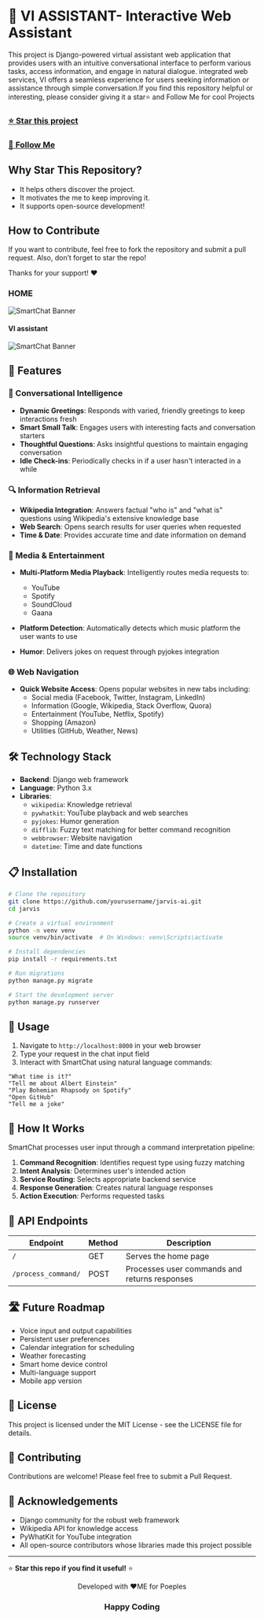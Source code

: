  # 🤖 VI ASSISTANT- Interactive Web Assistant


This project is  Django-powered virtual assistant web application that provides users with an intuitive conversational interface to perform various tasks, access information, and engage in natural dialogue.  integrated web services, VI  offers a seamless experience for users seeking information or assistance through simple conversation.If you find this repository helpful or interesting, please consider giving it a star⭐ and Follow Me for cool Projects

### [⭐ **Star this project**](https://github.com/sayyedrabeeh/artist)
### [👤 **Follow Me**](https://github.com/sayyedrabeeh)

 


## Why Star This Repository?

- It helps others discover the project.
- It motivates the me to keep improving it.
- It supports open-source development!

## How to Contribute

If you want to contribute, feel free to fork the repository and submit a pull request. Also, don’t forget to star the repo!

Thanks for your support! ❤

 
### HOME 
![SmartChat Banner](/1.jpg)
#### VI assistant 
![SmartChat Banner](/2.jpg)

## 🚀 Features

### 💬 Conversational Intelligence
- **Dynamic Greetings**: Responds with varied, friendly greetings to keep interactions fresh
- **Smart Small Talk**: Engages users with interesting facts and conversation starters
- **Thoughtful Questions**: Asks insightful questions to maintain engaging conversation
- **Idle Check-ins**: Periodically checks in if a user hasn't interacted in a while

### 🔍 Information Retrieval
- **Wikipedia Integration**: Answers factual "who is" and "what is" questions using Wikipedia's extensive knowledge base
- **Web Search**: Opens search results for user queries when requested
- **Time & Date**: Provides accurate time and date information on demand

### 🎵 Media & Entertainment
- **Multi-Platform Media Playback**: Intelligently routes media requests to:
  - YouTube
  - Spotify
  - SoundCloud
  - Gaana
 
- **Platform Detection**: Automatically detects which music platform the user wants to use
- **Humor**: Delivers jokes on request through pyjokes integration

### 🌐 Web Navigation
- **Quick Website Access**: Opens popular websites in new tabs including:
  - Social media (Facebook, Twitter, Instagram, LinkedIn)
  - Information (Google, Wikipedia, Stack Overflow, Quora)
  - Entertainment (YouTube, Netflix, Spotify)
  - Shopping (Amazon)
  - Utilities (GitHub, Weather, News)

## 🛠️ Technology Stack

- **Backend**: Django web framework
- **Language**: Python 3.x
- **Libraries**:
  - `wikipedia`: Knowledge retrieval
  - `pywhatkit`: YouTube playback and web searches
  - `pyjokes`: Humor generation
  - `difflib`: Fuzzy text matching for better command recognition
  - `webbrowser`: Website navigation
  - `datetime`: Time and date functions

## 📋 Installation

```bash
# Clone the repository
git clone https://github.com/yourusername/jarvis-ai.git
cd jarvis

# Create a virtual environment
python -m venv venv
source venv/bin/activate  # On Windows: venv\Scripts\activate

# Install dependencies
pip install -r requirements.txt

# Run migrations
python manage.py migrate

# Start the development server
python manage.py runserver
```

## 🔧 Usage

1. Navigate to `http://localhost:8000` in your web browser
2. Type your request in the chat input field
3. Interact with SmartChat using natural language commands:

```
"What time is it?"
"Tell me about Albert Einstein"
"Play Bohemian Rhapsody on Spotify"
"Open GitHub"
"Tell me a joke"
```

## 🧠 How It Works

SmartChat processes user input through a command interpretation pipeline:

1. **Command Recognition**: Identifies request type using fuzzy matching
2. **Intent Analysis**: Determines user's intended action
3. **Service Routing**: Selects appropriate backend service
4. **Response Generation**: Creates natural language responses
5. **Action Execution**: Performs requested tasks

## 🔄 API Endpoints

| Endpoint | Method | Description |
|----------|--------|-------------|
| `/` | GET | Serves the home page |
| `/process_command/` | POST | Processes user commands and returns responses |

## 🛣️ Future Roadmap

- Voice input and output capabilities
- Persistent user preferences
- Calendar integration for scheduling
- Weather forecasting
- Smart home device control
- Multi-language support
- Mobile app version

## 📄 License

This project is licensed under the MIT License - see the LICENSE file for details.

## 👥 Contributing

Contributions are welcome! Please feel free to submit a Pull Request.

## 🙏 Acknowledgements

- Django community for the robust web framework
- Wikipedia API for knowledge access
- PyWhatKit for YouTube integration
- All open-source contributors whose libraries made this project possible

---

⭐ **Star this repo if you find it useful!** ⭐

<p align="center">Developed with ❤️ME for Poeples</p>

 
<h3 align="center">Happy Coding </h3>
 